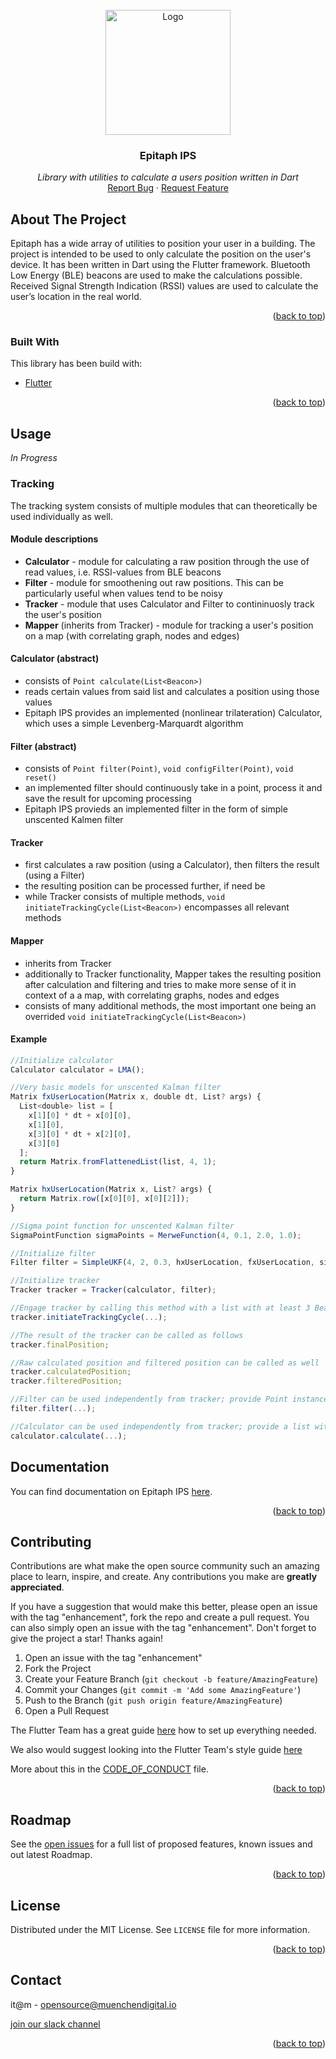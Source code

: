 <div id="top"></div>
<!-- PROJECT SHIELDS -->
<!-- END OF PROJECT SHIELDS -->

<!-- PROJECT LOGO -->
<br />
<div align="center">
  <a href="#">
    <img src="/images/itm_logo.png" alt="Logo" height="200">
  </a>

<h3 align="center">Epitaph IPS</h3>

  <p align="center">
    <i>Library with utilities to calculate a users position written in Dart</i>
    <br /><a href="#">Report Bug</a>
    ·
    <a href="#">Request Feature</a>
  </p>
</div>

<!-- ABOUT THE PROJECT -->
## About The Project

Epitaph has a wide array of utilities to position your user in a building. The project is intended to be used to only calculate the position on the user's device.
It has been written in Dart using the Flutter framework. Bluetooth Low Energy (BLE) beacons are used to make the calculations possible.
Received Signal Strength Indication (RSSI) values are used to calculate the user’s location in the real world.
<p align="right">(<a href="#top">back to top</a>)</p>



### Built With

This library has been build with:
 - [Flutter](https://flutter.dev/)


<p align="right">(<a href="#top">back to top</a>)</p>

## Usage

<i>In Progress</i>

### Tracking
The tracking system consists of multiple modules that can theoretically be used individually as well.

#### Module descriptions
- **Calculator** - module for calculating a raw position through the use of read values, i.e. RSSI-values from BLE beacons
- **Filter** - module for smoothening out raw positions. This can be particularly useful when values tend to be noisy
- **Tracker** - module that uses Calculator and Filter to contininuosly track the user's position
- **Mapper** (inherits from Tracker) - module for tracking a user's position on a map (with correlating graph, nodes and edges)

#### Calculator (abstract)
- consists of `Point calculate(List<Beacon>)`
- reads certain values from said list and calculates a position using those values
- Epitaph IPS provides an implemented (nonlinear trilateration) Calculator, which uses a simple Levenberg-Marquardt algorithm

#### Filter (abstract)
- consists of `Point filter(Point)`, `void configFilter(Point)`, `void reset()`
- an implemented filter should continuously take in a point, process it and save the result for upcoming processing
- Epitaph IPS provieds an implemented filter in the form of simple unscented Kalmen filter

#### Tracker
- first calculates a raw position (using a Calculator), then filters the result (using a Filter)
- the resulting position can be processed further, if need be
- while Tracker consists of multiple methods, `void initiateTrackingCycle(List<Beacon>)` encompasses all relevant methods

#### Mapper
- inherits from Tracker
- additionally to Tracker functionality, Mapper takes the resulting position after calculation and filtering and tries to make more sense of it in context of a a map, with correlating graphs, nodes and edges
- consists of many additional methods, the most important one being an overrided `void initiateTrackingCycle(List<Beacon>)`

#### Example
```javascript
//Initialize calculator
Calculator calculator = LMA();

//Very basic models for unscented Kalman filter
Matrix fxUserLocation(Matrix x, double dt, List? args) {
  List<double> list = [
    x[1][0] * dt + x[0][0],
    x[1][0],
    x[3][0] * dt + x[2][0],
    x[3][0]
  ];
  return Matrix.fromFlattenedList(list, 4, 1);
}

Matrix hxUserLocation(Matrix x, List? args) {
  return Matrix.row([x[0][0], x[0][2]]);
}

//Sigma point function for unscented Kalman filter
SigmaPointFunction sigmaPoints = MerweFunction(4, 0.1, 2.0, 1.0);

//Initialize filter
Filter filter = SimpleUKF(4, 2, 0.3, hxUserLocation, fxUserLocation, sigmaPoints, sigmaPoints.numberOfSigmaPoints());

//Initialize tracker
Tracker tracker = Tracker(calculator, filter);

//Engage tracker by calling this method with a list with at least 3 Beacon instances
tracker.initiateTrackingCycle(...);

//The result of the tracker can be called as follows
tracker.finalPosition;

//Raw calculated position and filtered position can be called as well
tracker.calculatedPosition;
tracker.filteredPosition;

//Filter can be used independently from tracker; provide Point instance for filter method
filter.filter(...);

//Calculator can be used independently from tracker; provide a list with at least 3 Beacon instances
calculator.calculate(...);
```

## Documentation
You can find documentation on Epitaph IPS [here](https://pub.dev/documentation/epitaph_ips/latest/).

<p align="right">(<a href="#top">back to top</a>)</p>

<!-- CONTRIBUTING -->
## Contributing

Contributions are what make the open source community such an amazing place to learn, inspire, and create. Any contributions you make are **greatly appreciated**.

If you have a suggestion that would make this better, please open an issue with the tag "enhancement", fork the repo and create a pull request. You can also simply open an issue with the tag "enhancement".
Don't forget to give the project a star! Thanks again!

1. Open an issue with the tag "enhancement"
2. Fork the Project
3. Create your Feature Branch (`git checkout -b feature/AmazingFeature`)
4. Commit your Changes (`git commit -m 'Add some AmazingFeature'`)
5. Push to the Branch (`git push origin feature/AmazingFeature`)
6. Open a Pull Request

The Flutter Team has a great guide [here](https://docs.flutter.dev/get-started/install) how to set up everything needed.

We also would suggest looking into the Flutter Team's style guide [here](https://github.com/flutter/flutter/wiki/Style-guide-for-Flutter-repo)

More about this in the [CODE_OF_CONDUCT](/CODE_OF_CONDUCT.md) file.

<p align="right">(<a href="#top">back to top</a>)</p>

<!-- ROADMAP -->
## Roadmap


See the [open issues](#) for a full list of proposed features, known issues and out latest Roadmap.

<p align="right">(<a href="#top">back to top</a>)</p>


<!-- LICENSE -->
## License

Distributed under the MIT License. See `LICENSE` file for more information.

<p align="right">(<a href="#top">back to top</a>)</p>


<!-- CONTACT -->
## Contact

it@m - opensource@muenchendigital.io

[join our slack channel](https://join.slack.com/t/epitaph-ips/shared_invite/zt-164oqyxvl-pNIGa9n6jA1fJZmk1h6zeg)

<p align="right">(<a href="#top">back to top</a>)</p>


<!-- MARKDOWN LINKS & IMAGES -->
<!-- https://www.markdownguide.org/basic-syntax/#reference-style-links -->
